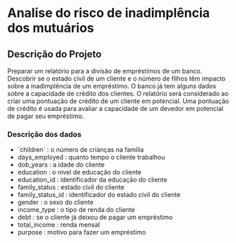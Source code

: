 # Analise do risco de inadimplência dos mutuários

## Descrição do Projeto
Preparar um relatório para a divisão de empréstimos de um banco. Descobrir se o estado civil de um cliente e o número de filhos têm impacto sobre a inadimplência de um empréstimo. O banco já tem alguns dados sobre a capacidade de crédito dos clientes. O relatório será considerado ao criar uma pontuação de crédito de um cliente em potencial. Uma pontuação de crédito é usada para avaliar a capacidade de um devedor em potencial de pagar seu empréstimo.

### Descrição dos dados
- ´children´ : o número de crianças na família
-	days_employed : quanto tempo o cliente trabalhou
-	dob_years : a idade do cliente
-	education : o nível de educação do cliente
-	education_id : identificador da educação do cliente
-	family_status : estado civil do cliente
-	family_status_id : identificador do estado civil do cliente
-	gender : o sexo do cliente
-	income_type : o tipo de renda do cliente
-	debt : se o cliente já deixou de pagar um empréstimo
-	total_income : renda mensal
-	purpose : motivo para fazer um empréstimo


